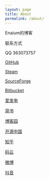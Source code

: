 ```yaml
---
layout: page
title: About
permalink: /about/
---
```


Enaium的博客

联系方式

QQ 363073757


[GitHub](https://github.com/Enaium)

[Steam](https://steamcommunity.com/id/Enaium/)

[SourceForge](https://sourceforge.net/u/enaium/profile)

[Bitbucket](https://bitbucket.org/Enaium/)

[爱发电](https://afdian.net/@Enaium)

[简书](https://www.jianshu.com/u/06e47522f2fd)

[博客园](https://www.cnblogs.com/Enaium/)

[开源中国](https://my.oschina.net/Enaium)

[知乎](https://www.zhihu.com/people/Enaium)

[码云](https://gitee.com/Enaium)

[微博](https://m.weibo.cn/u/5238553094)

[抖音](https://v.douyin.com/GkFPLR/)